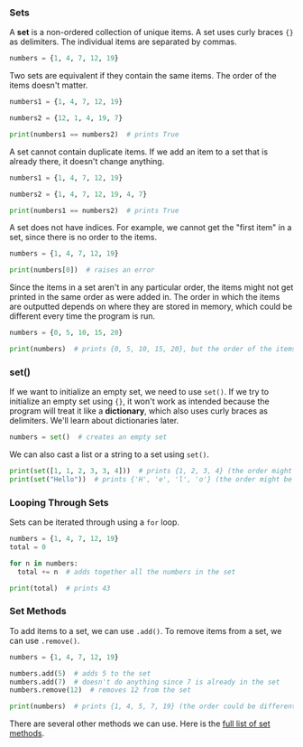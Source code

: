 ### Sets

A **set** is a non-ordered collection of unique items. A set uses curly braces `{}` as delimiters. The individual items are separated by commas.

```python
numbers = {1, 4, 7, 12, 19}
```

Two sets are equivalent if they contain the same items. The order of the items doesn't matter.

```python
numbers1 = {1, 4, 7, 12, 19}

numbers2 = {12, 1, 4, 19, 7}

print(numbers1 == numbers2)  # prints True
```

A set cannot contain duplicate items. If we add an item to a set that is already there, it doesn't change anything.

```python
numbers1 = {1, 4, 7, 12, 19}

numbers2 = {1, 4, 7, 12, 19, 4, 7}

print(numbers1 == numbers2)  # prints True
```

A set does not have indices. For example, we cannot get the "first item" in a set, since there is no order to the items.

```python
numbers = {1, 4, 7, 12, 19}

print(numbers[0])  # raises an error
```

Since the items in a set aren't in any particular order, the items might not get printed in the same order as were added in. The order in which the items are outputted depends on where they are stored in memory, which could be different every time the program is run.


```python
numbers = {0, 5, 10, 15, 20}

print(numbers)  # prints {0, 5, 10, 15, 20}, but the order of the items might be different
```

### set()

If we want to initialize an empty set, we need to use `set()`. If we try to initialize an empty set using `{}`, it won't work as intended because the program will treat it like a **dictionary**, which also uses curly braces as delimiters. We'll learn about dictionaries later.

```python
numbers = set()  # creates an empty set
```

We can also cast a list or a string to a set using `set()`.

```python
print(set([1, 1, 2, 3, 3, 4]))  # prints {1, 2, 3, 4} (the order might be different)
print(set("Hello"))  # prints {'H', 'e', 'l', 'o'} (the order might be different)
```

### Looping Through Sets

Sets can be iterated through using a `for` loop.

```python
numbers = {1, 4, 7, 12, 19}
total = 0

for n in numbers:
  total += n  # adds together all the numbers in the set

print(total)  # prints 43
```

### Set Methods

To add items to a set, we can use `.add()`. To remove items from a set, we can use `.remove()`. 

```python
numbers = {1, 4, 7, 12, 19}

numbers.add(5)  # adds 5 to the set
numbers.add(7)  # doesn't do anything since 7 is already in the set
numbers.remove(12)  # removes 12 from the set

print(numbers)  # prints {1, 4, 5, 7, 19} (the order could be different)
```

There are several other methods we can use. Here is the [full list of set methods](https://docs.python.org/3/library/stdtypes.html#set).
